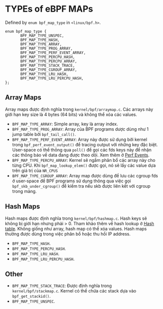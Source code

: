 # TYPEs of eBPF MAPs

Defined by `enum bpf_map_type` in `<linux/bpf.h>`.
```
enum bpf_map_type {
       BPF_MAP_TYPE_UNSPEC,
       BPF_MAP_TYPE_HASH,
       BPF_MAP_TYPE_ARRAY,
       BPF_MAP_TYPE_PROG_ARRAY,
       BPF_MAP_TYPE_PERF_EVENT_ARRAY,
       BPF_MAP_TYPE_PERCPU_HASH,
       BPF_MAP_TYPE_PERCPU_ARRAY,
       BPF_MAP_TYPE_STACK_TRACE,
       BPF_MAP_TYPE_CGROUP_ARRAY,
       BPF_MAP_TYPE_LRU_HASH,
       BPF_MAP_TYPE_LRU_PERCPU_HASH,
};
```

## Array Maps

Array maps được định nghĩa trong `kernel/bpf/arraymap.c`. Các arrays này giới hạn key size là 4 bytes (64 bits) và không thể xóa các values.

* `BPF_MAP_TYPE_ARRAY`: Simple array, key là array index.
* `BPF_MAP_TYPE_PROG_ARRAY`: Array của BPF programs dược dùng như 1 jump table bởi `bpf_tail_call()`.
* `BPF_MAP_TYPE_PERF_EVENT_ARRAY`: Array này được sử dụng bởi kernel trong `bpf_perf_event_output()` để tracing output với những key đặc biệt. User-space có thể thông qua `poll()` để gọi các fds keys này để nhận các thông báo về data đang được theo dõi. Xem thêm ở [Perf Events](/docs/perf_events.md).
* `BPF_MAP_TYPE_PERCPU_ARRAY`: Kernel sẽ ngầm phân bổ các array này cho từng CPU. Khi `bpf_map_lookup_elem()` được gọi, nó sẽ lấy các value dựa trên giá trị của `NR_CPUS`
* `BPF_MAP_TYPE_CGROUP_ARRAY`: Array map được dùng để lưu các cgroup fds ở user-space để BPF programs sử dụng thông qua việc gọi `bpf_skb_under_cgroup()` để kiếm tra nếu skb được liên kết với cgroup trong mảng.

## Hash Maps

Hash maps được định nghĩa trong `kernel/bpf/hashmap.c`. Hash keys sẽ không bị giới hạn nhưng phải > 0. Tham khảo thêm về hash lookup ở [Hash table](https://en.wikipedia.org/wiki/Hash_table). Không giống như array, hash map có thể xóa values. Hash maps thường được dùng trong việc phân bổ hoặc thu hồi IP address.

* `BPF_MAP_TYPE_HASH`.
* `BPF_MAP_TYPE_PERCPU_HASH`.
* `BPF_MAP_TYPE_LRU_HASH`.
* `BPF_MAP_TYPE_LRU_PERCPU_HASH`.

## Other

* `BPF_MAP_TYPE_STACK_TRACE`: Được định nghĩa trong `kernel/bpf/stackmap.c`. Kernel có thể chứa các stack dựa vào `bpf_get_stackid()`.
* `BPF_MAP_TYPE_UNSPEC`.


